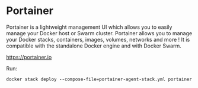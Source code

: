 # Portainer

Portainer is a lightweight management UI which allows you to easily manage your Docker host or Swarm cluster.
Portainer allows you to manage your Docker stacks, containers, images, volumes, networks and more ! 
It is compatible with the standalone Docker engine and with Docker Swarm.

https://portainer.io

Run:

```
docker stack deploy --compose-file=portainer-agent-stack.yml portainer
```
